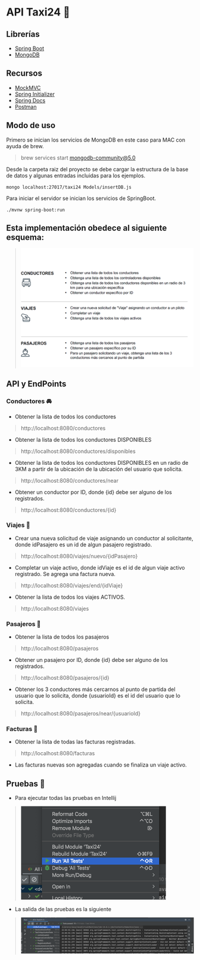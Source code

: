 # API Taxi24 :taxi:

## Librerías
* [Spring Boot](https://spring.io/projects/spring-boot)
* [MongoDB](https://www.mongodb.com)

## Recursos
* [MockMVC](https://docs.spring.io/spring-framework/docs/current/javadoc-api/org/springframework/test/web/servlet/MockMvc.html)
* [Spring Initializer](https://start.spring.io)
* [Spring Docs](https://spring.io/guides)
* [Postman](https://www.postman.com)

## Modo de uso

Primero se inician los servicios de MongoDB en este caso para MAC con ayuda de brew.

> brew services start mongodb-community@5.0


Desde la carpeta raiz del proyecto se debe cargar la estructura de la base de datos y algunas entradas incluidas para los ejemplos.

```
mongo localhost:27017/taxi24 Models/insertDB.js
```


Para iniciar el servidor se inician los servicios de SpringBoot.

```
./mvnw spring-boot:run
```

## Esta implementación obedece al siguiente esquema:
> ![alt text](https://github.com/forcesk/API-Taxi24/blob/d6ebc9ccaa22b5e6bee751406e34385da58808bc/img/estructura.png)

## API y EndPoints

### Conductores :oncoming_automobile:
* Obtener la lista de todos los conductores 
> http://localhost:8080/conductores
* Obtener la lista de todos los conductores DISPONIBLES 
> http://localhost:8080/conductores/disponibles
* Obtener la lista de todos los conductores DISPONIBLES en un radio de 3KM a partir de la ubicación de la ubicación del usuario que solicita.
> http://localhost:8080/conductores/near
* Obtener un conductor por ID, donde {id} debe ser alguno de los registrados.
> http://localhost:8080/conductores/{id}


### Viajes :oncoming_taxi:
* Crear una nueva solicitud de viaje asignando un conductor al solicitante, donde idPasajero es un id de algun pasajero registrado.
> http://localhost:8080/viajes/nuevo/{idPasajero}
* Completar un viaje activo, donde idViaje es el id de algun viaje activo registrado. Se agrega una factura nueva.
> http://localhost:8080/viajes/end/{idViaje}
* Obtener la lista de todos los viajes ACTIVOS.
> http://localhost:8080/viajes

### Pasajeros :walking: 
* Obtener la lista de todos los pasajeros 
> http://localhost:8080/pasajeros
* Obtener un pasajero por ID, donde {id} debe ser alguno de los registrados.
> http://localhost:8080/pasajeros/{id}
* Obtener los 3 conductores más cercarnos al punto de partida del usuario que lo solicita, donde {usuarioId} es el id del usuario que lo solicita.
> http://localhost:8080/pasajeros/near/{usuarioId}
 
### Facturas :page_with_curl:
* Obtener la lista de todas las facturas registradas.
> http://localhost:8080/facturas
* Las facturas nuevas son agregadas cuando se finaliza un viaje activo.


## Pruebas :construction_worker:

* Para ejecutar todas las pruebas en Intellij 
> ![alt text](https://github.com/forcesk/API-Taxi24/blob/8ecf4e81579f6c583c5d03a97b7f8e23623778bc/img/test1.png)
* La salida de las pruebas es la siguiente
> ![alt text](https://github.com/forcesk/API-Taxi24/blob/7b3a41920f1c8cc10d2763259544173e8a279168/img/test2.png)


